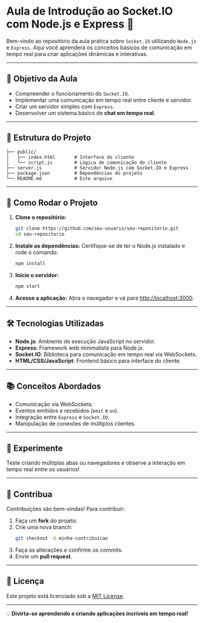 # Aula de Introdução ao Socket.IO com Node.js e Express 🚀

Bem-vindo ao repositório da aula prática sobre `Socket.IO` utilizando `Node.js` e `Express`. Aqui você aprenderá os conceitos básicos de comunicação em tempo real para criar aplicações dinâmicas e interativas.

---

## 📝 Objetivo da Aula

- Compreender o funcionamento do `Socket.IO`.
- Implementar uma comunicação em tempo real entre cliente e servidor.
- Criar um servidor simples com `Express`.
- Desenvolver um sistema básico de **chat em tempo real**.

---

## 📁 Estrutura do Projeto

```plaintext
├── public/
│   ├── index.html       # Interface do cliente
│   └── script.js        # Lógica de comunicação do cliente
├── server.js            # Servidor Node.js com Socket.IO e Express
├── package.json         # Dependências do projeto
└── README.md            # Este arquivo
```

---

## 🚀 Como Rodar o Projeto

1. **Clone o repositório:**
   ```bash
   git clone https://github.com/seu-usuario/seu-repositorio.git
   cd seu-repositorio
   ```

2. **Instale as dependências:**
   Certifique-se de ter o Node.js instalado e rode o comando:
   ```bash
   npm install
   ```

3. **Inicie o servidor:**
   ```bash
   npm start
   ```

4. **Acesse a aplicação:**
   Abra o navegador e vá para [http://localhost:3000](http://localhost:3000).

---

## 🛠️ Tecnologias Utilizadas

- **Node.js**: Ambiente de execução JavaScript no servidor.
- **Express**: Framework web minimalista para Node.js.
- **Socket.IO**: Biblioteca para comunicação em tempo real via WebSockets.
- **HTML/CSS/JavaScript**: Frontend básico para interface do cliente.

---

## 📚 Conceitos Abordados

- Comunicação via WebSockets.
- Eventos emitidos e recebidos (`emit` e `on`).
- Integração entre `Express` e `Socket.IO`.
- Manipulação de conexões de múltiplos clientes.

---

## 🧪 Experimente

Teste criando múltiplas abas ou navegadores e observe a interação em tempo real entre os usuários!

---

## 🤝 Contribua

Contribuições são bem-vindas! Para contribuir:

1. Faça um **fork** do projeto.
2. Crie uma nova branch:
   ```bash
   git checkout -b minha-contribuicao
   ```
3. Faça as alterações e confirme os commits.
4. Envie um **pull request**.

---

## 📄 Licença

Este projeto está licenciado sob a [MIT License](LICENSE).

---

💡 **Divirta-se aprendendo e criando aplicações incríveis em tempo real!**
